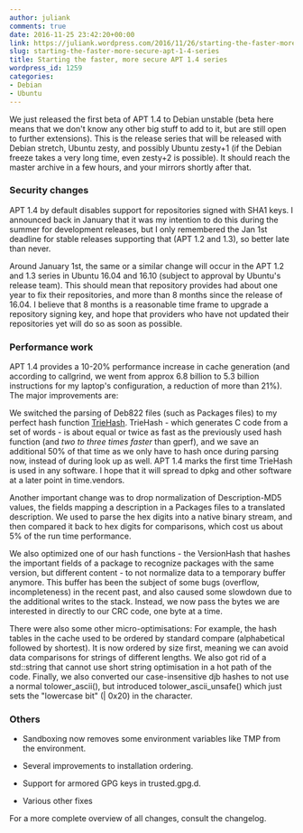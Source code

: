 ```yaml
---
author: juliank
comments: true
date: 2016-11-25 23:42:20+00:00
link: https://juliank.wordpress.com/2016/11/26/starting-the-faster-more-secure-apt-1-4-series/
slug: starting-the-faster-more-secure-apt-1-4-series
title: Starting the faster, more secure APT 1.4 series
wordpress_id: 1259
categories:
- Debian
- Ubuntu
---
```


We just released the first beta of APT 1.4 to Debian unstable (beta here means that we don't know any other big stuff to add to it, but are still open to further extensions). This is the release series that will be released with Debian stretch, Ubuntu zesty, and possibly Ubuntu zesty+1 (if the Debian freeze takes a very long time, even zesty+2 is possible). It should reach the master archive in a few hours, and your mirrors shortly after that.


### Security changes


APT 1.4 by default disables support for repositories signed with SHA1 keys. I announced back in January that it was my intention to do this during the summer for development releases, but I only remembered the Jan 1st deadline for stable releases supporting that (APT 1.2 and 1.3), so better late than never.

Around January 1st, the same or a similar change will occur in the APT 1.2 and 1.3 series in Ubuntu 16.04 and 16.10 (subject to approval by Ubuntu's release team). This should mean that repository provides had about one year to fix their repositories, and more than 8 months since the release of 16.04. I believe that 8 months is a reasonable time frame to upgrade a repository signing key, and hope that providers who have not updated their repositories yet will do so as soon as possible.


### Performance work


APT 1.4 provides a 10-20% performance increase in cache generation (and according to callgrind, we went from approx 6.8 billion to 5.3 billion instructions for my laptop's configuration, a reduction of more than 21%). The major improvements are:

We switched the parsing of Deb822 files (such as Packages files) to my perfect hash function [TrieHash](https://github.com/julian-klode/triehash). TrieHash - which generates C code from a set of words - is about equal or twice as fast as the previously used hash function (and _two to three times faster_ than gperf), and we save an additional 50% of that time as we only have to hash once during parsing now, instead of during look up as well. APT 1.4 marks the first time TrieHash is used in any software. I hope that it will spread to dpkg and other software at a later point in time.vendors.

Another important change was to drop normalization of Description-MD5 values, the fields mapping a description in a Packages files to a translated description. We used to parse the hex digits into a native binary stream, and then compared it back to hex digits for comparisons, which cost us about 5% of the run time performance.

We also optimized one of our hash functions - the VersionHash that hashes the important fields of a package to recognize packages with the same version, but different content - to not normalize data to a temporary buffer anymore. This buffer has been the subject of some bugs (overflow, incompleteness) in the recent past, and also caused some slowdown due to the additional writes to the stack. Instead, we now pass the bytes we are interested in directly to our CRC code, one byte at a time.

There were also some other micro-optimisations: For example, the hash tables in the cache used to be ordered by standard compare (alphabetical followed by shortest). It is now ordered by size first, meaning we can avoid data comparisons for strings of different lengths. We also got rid of a std::string that cannot use short string optimisation in a hot path of the code. Finally, we also converted our case-insensitive djb hashes to not use a normal tolower_ascii(), but introduced tolower_ascii_unsafe() which just sets the "lowercase bit" (| 0x20) in the character.


### Others





	
  * Sandboxing now removes some environment variables like TMP from the environment.

	
  * Several improvements to installation ordering.

	
  * Support for armored GPG keys in trusted.gpg.d.

	
  * Various other fixes


For a more complete overview of all changes, consult the changelog.
